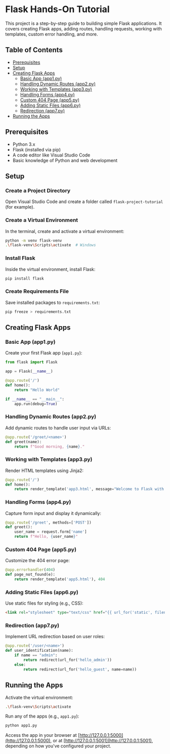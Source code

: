 # Flask Hands-On Tutorial

This project is a step-by-step guide to building simple Flask applications. It covers creating Flask apps, adding routes, handling requests, working with templates, custom error handling, and more.

## Table of Contents
- [Prerequisites](#prerequisites)
- [Setup](#setup)
- [Creating Flask Apps](#creating-flask-apps)
  - [Basic App (app1.py)](#basic-app-app1py)
  - [Handling Dynamic Routes (app2.py)](#handling-dynamic-routes-app2py)
  - [Working with Templates (app3.py)](#working-with-templates-app3py)
  - [Handling Forms (app4.py)](#handling-forms-app4py)
  - [Custom 404 Page (app5.py)](#custom-404-page-app5py)
  - [Adding Static Files (app6.py)](#adding-static-files-app6py)
  - [Redirection (app7.py)](#redirection-app7py)
- [Running the Apps](#running-the-apps)

## Prerequisites
- Python 3.x
- Flask (installed via pip)
- A code editor like Visual Studio Code
- Basic knowledge of Python and web development

## Setup

### Create a Project Directory
Open Visual Studio Code and create a folder called `flask-project-tutorial` (for example).

### Create a Virtual Environment
In the terminal, create and activate a virtual environment:
```bash
python -m venv flask-venv
.\flask-venv\Scripts\activate  # Windows
```

### Install Flask
Inside the virtual environment, install Flask:
```bash
pip install flask
```

### Create Requirements File
Save installed packages to `requirements.txt`:
```bash
pip freeze > requirements.txt
```

## Creating Flask Apps

### Basic App (app1.py)
Create your first Flask app (`app1.py`):
```python
from flask import Flask

app = Flask(__name__)

@app.route('/')
def home():
    return "Hello World"

if __name__ == "__main__":
    app.run(debug=True)
```

### Handling Dynamic Routes (app2.py)
Add dynamic routes to handle user input via URLs:
```python
@app.route('/greet/<name>')
def greet(name):
    return f"Good morning, {name}."
```

### Working with Templates (app3.py)
Render HTML templates using Jinja2:
```python
@app.route('/')
def home():
    return render_template('app3.html', message="Welcome to Flask with templates!")
```

### Handling Forms (app4.py)
Capture form input and display it dynamically:
```python
@app.route('/greet', methods=['POST'])
def greet():
    user_name = request.form['name']
    return f"Hello, {user_name}"
```

### Custom 404 Page (app5.py)
Customize the 404 error page:
```python
@app.errorhandler(404)
def page_not_found(e):
    return render_template('app5.html'), 404
```

### Adding Static Files (app6.py)
Use static files for styling (e.g., CSS):
```html
<link rel="stylesheet" type="text/css" href="{{ url_for('static', filename='style.css') }}">
```

### Redirection (app7.py)
Implement URL redirection based on user roles:
```python
@app.route('/user/<name>')
def user_identification(name):
    if name == "admin":
        return redirect(url_for('hello_admin'))
    else:
        return redirect(url_for('hello_guest', name=name))
```

## Running the Apps
Activate the virtual environment:
```bash
.\flask-venv\Scripts\activate
```
Run any of the apps (e.g., `app1.py`):
```bash
python app1.py
```
Access the app in your browser at [http://127.0.0.1:5000](http://127.0.0.1:5000), or at [http://127.0.0.1:5001](http://127.0.0.1:5001), depending on how you've configured your project.

